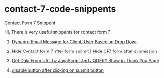 # contact-7-code-snippents
Contact Form 7 Snippent

Hi,  There is very useful snippents for contact form 7


1.  <a href="https://github.com/bhardwajamit0193/contact-7-code-snippents/blob/main/dynamic-email-message-for-client-user-based-on-drop-down.php">Dynamic Email Message for Client/ User Based on Drop Down
</a>

2. <a href="https://github.com/bhardwajamit0193/contact-7-code-snippents/blob/main/hide-Contact-form-7-after-form-submit.html"> Hide Contact form 7 after form submit | Hide CF7 form after submission</a>

3. <a href="https://github.com/bhardwajamit0193/contact-7-code-snippents/blob/main/get-data-in-url-by-javascript.js"> Get Data From URL by JavaScript And JQUERY Show in Thank You Page</a>

4. <a href="https://github.com/bhardwajamit0193/contact-7-code-snippents/blob/main/disable%20button%20after%20clicking%20on%20submit%20button">disable button after clicking on submit button</a>


